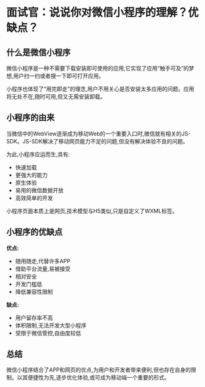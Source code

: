 
# 面试官：说说你对微信小程序的理解？优缺点？

## 什么是微信小程序

微信小程序是一种不需要下载安装即可使用的应用,它实现了应用“触手可及”的梦想,用户扫一扫或者搜一下即可打开应用。


小程序也体现了“用完即走”的理念,用户不用关心是否安装太多应用的问题。应用将无处不在,随时可用,但又无需安装卸载。

## 小程序的由来

当微信中的WebView逐渐成为移动Web的一个重要入口时,微信就有相关的JS-SDK。JS-SDK解决了移动网页能力不足的问题,但没有解决体验不良的问题。

为此,小程序应运而生,具有:

- 快速加载
- 更强大的能力 
- 原生体验
- 易用的微信数据开放
- 高效简单的开发

小程序页面本质上是网页,技术模型与H5类似,只是自定义了WXML标签。

## 小程序的优缺点

**优点:**

- 随用随走,代替许多APP
- 借助平台流量,易被接受
- 相对安全 
- 开发门槛低
- 降低兼容性限制

**缺点:** 

- 用户留存率不高 
- 体积限制,无法开发大型小程序
- 受限于微信管控,自由度较低

## 总结

微信小程序结合了APP和网页的优点,为用户和开发者带来便利,但也存在自身的限制。以其便捷性为先,逐步优化体验,或可成为移动端一个重要的形式。